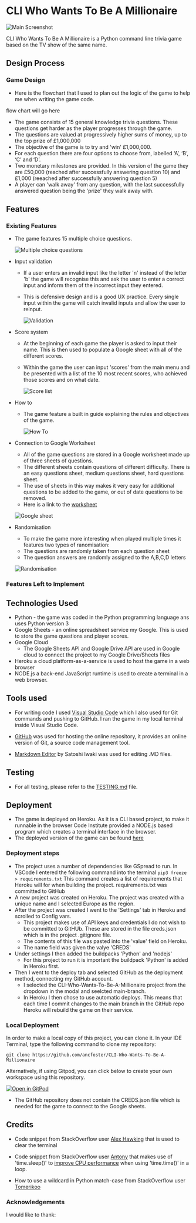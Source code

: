 # CLI Who Wants To Be A Millionaire

![Main Screenshot](md_assets/main.png)

CLI Who Wants To Be A Millionaire is a Python command line trivia game based on the TV show of the same name. 

## Design Process



### Game Design
- Here is the flowchart that I used to plan out the logic of the game to help me when writing the game code. 

 flow chart will go here

- The game consists of 15 general knowledge trivia questions. These questions get harder as the player progresses through the game.
- The questions are valued at progressively higher sums of money, up to the top prize of £1,000,000
- The objective of the game is to try and 'win' £1,000,000.
- For each question there are four options to choose from, labelled ‘A’, ‘B’, ‘C’ and ‘D’. 
- Two monetary milestones are provided. In this version of the game they are £50,000 (reached after successfully answering question 10) and £1,000 (reeached after successfully answering question 5)
- A player can 'walk away' from any question, with the last successfully answered question being the 'prize' they walk away with. 


## Features
### Existing Features
- The game features 15 multiple choice questions.

	![Multiple choice questions](md_assets/main.png)

- Input validation
	- If a user enters an invalid input like the letter 'n' instead of the letter 'b' the game will recognise this and ask the user to enter a correct input and inform them of the incorrect input they entered. 

	- This is defensive design and is a good UX practice. Every single input within the game will catch invalid inputs and allow the user to reinput.

		![Validation](md_assets/validation.png)
- Score system
	- At the beginning of each game the player is asked to input their name. This is then used to populate a Google sheet with all of the different scores.
	- Within the game the user can input 'scores' from the main menu and be presented with a list of the 10 most recent scores, who achieved those scores and on what date.

		![Score list](md_assets/scores.png)
- How to
	- The game feature a built in guide explaining the rules and objectives of the game.

		![How To](md_assets/how_to.png)

- Connection to Google Worksheet
	- All of the game questions are stored in a Google worksheet made up of three sheets of questions.
	- The different sheets contain questions of different difficulty. There is an easy questions sheet, medium questions sheet, hard questions sheet.
	- The use of sheets in this way makes it very easy for additional questions to be added to the game, or out of date questions to be removed.
	- Here is a link to the [worksheet](https://docs.google.com/spreadsheets/d/1ubG6bOY5DT_VtNy0X7y1c0aIY2lo3iWI8ydAbElrlC0/edit?usp=sharing)

	![Google sheet](md_assets/spreadsheet.jpg)

- Randomisation
	- To make the game more interesting when played multiple times it features two types of ranomisation:
	- The questions are randomly taken from each question sheet
	- The question answers are randomly assigned to the A,B,C,D letters

	![Randomisation](md_assets/random.jpg)

### Features Left to Implement


## Technologies Used

- Python - the game was coded in the Python programming language ans uses Python version 3
- Google Sheets - an online spreadsheet service my Google. This is used to store the game questions and player scores.
- Google Cloud
	- The Google Sheets API and Google Drive API are used in Google cloud to connect the project to my Google Drive/Sheets files
- Heroku a cloud platform-as-a-service is used to host the game in a web browser
- NODE.js a back-end JavaScript runtime is used to create a terminal in a web browser.  

## Tools used
- For writing code I used [Visual Studio Code](https://code.visualstudio.com/) which I also used for Git commands and pushing to GitHub. I ran the game in my local terminal inside Visual Studio Code.

- [GitHub](https://github.com]) was used for hosting the online repository, it provides an online version of Git, a source code management tool.

- [Markdown Editor](https://apps.apple.com/ie/app/markdown-editor/id1458220908?mt=12) by Satoshi Iwaki was used for editing .MD files.


## Testing

- For all testing, please refer to the [TESTING.md](TESTING.md) file.

## Deployment

- The game is deployed on Heroku. As it is a CLI based project, to make it runnable in the browser Code Institute provided a NODE.js based program which creates a terminal interface in the browser.
- The deployed version of the game can be found [here](https://cli-wants-to-be-a-millionaire.herokuapp.com/)

### Deployment steps
- The project uses a number of dependencies like GSpread to run. In VSCode I entered the following command into the terminal `pip3 freeze > requirements.txt` This command creates a list of requirements that Heroku will for when building the project. requirements.txt was committed to GitHub
- A new project was created on Heroku. The project was created with a unique name and I selected Europe as the region.
- After the project was created I went to the 'Settings' tab in Heroku and scrolled to Config vars.
	- This project makes use of API keys and credentials I do not wish to be committed to GitHUb. These are stored in the file creds.json which is in the project .gitignore file.
	- The contents of this file was pasted into the 'value' field on Heroku.
	- The name field was given the valye 'CREDS'
- Under settings I then added the buildpacks 'Python' and 'nodejs'
	- For this project to run it is important the buildpack 'Python' is added in Heroku first.
- Then I went to the deploy tab and selected GitHub as the deployment method, connecting my GitHub account.	
	- I selected the CLI-Who-Wants-To-Be-A-Millionaire project from the dropdown in the modal and seelcted main-branch.
	- In Heroku I then chose to use automatic deploys. This means that each time I commit changes to the main branch in the GitHub repo Heroku will rebuild the game on their service. 


### Local Deployment

In order to make a local copy of this project, you can clone it. In your IDE Terminal, type the following command to clone my repository:

`git clone https://github.com/ancfoster/CLI-Who-Wants-To-Be-A-Millionaire`

Alternatively, if using Gitpod, you can click below to create your own workspace using this repository.

[![Open in GitPod](https://gitpod.io/button/open-in-gitpod.svg)](https://gitpod.io/#https://github.com/ancfoster/CLI-Who-Wants-To-Be-A-Millionaire)

- The GitHub repository does not contain the CREDS.json file which is needed for the game to connect to the Google sheets.

## Credits

- Code snippet from StackOverflow user [Alex Hawking](https://stackoverflow.com/users/9868018/alex-hawking) that is used to clear the terminal

- Code snippet from StackOverflow user [Antony](https://stackoverflow.com/users/1030576/anthony) that makes use of 'time.sleep()' to [improve CPU performance](https://stackoverflow.com/questions/13293269/how-would-i-stop-a-while-loop-after-n-amount-of-time) when using 'time.time()' in a loop.
- How to use a wildcard in Python match-case from StackOverflow user [Tomerikoo](https://stackoverflow.com/users/6045800/tomerikoo)



### Acknowledgements
I would like to thank: